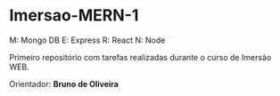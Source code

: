 # Imersao-MERN-1
M: Mongo DB
E: Express
R: React
N: Node

Primeiro repositório com tarefas realizadas durante o curso de Imersão WEB.

Orientador: **Bruno de Oliveira**
